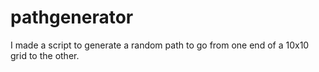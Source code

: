# pathgenerator
I made a script to generate a random path to go from one end of a 10x10 grid to the other.
